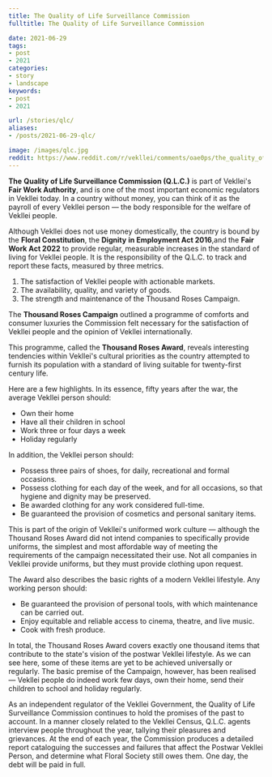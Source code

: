 ```yaml
---
title: The Quality of Life Surveillance Commission
fulltitle: The Quality of Life Surveillance Commission

date: 2021-06-29
tags:
- post
- 2021
categories:
- story
- landscape
keywords:
- post
- 2021

url: /stories/qlc/
aliases:
- /posts/2021-06-29-qlc/

image: /images/qlc.jpg
reddit: https://www.reddit.com/r/vekllei/comments/oae0ps/the_quality_of_life_surveillance_commission/
---
```


**The** **Quality of Life Surveillance Commission (Q.L.C.)** is part of Vekllei's **Fair Work Authority**, and is one of the most important economic regulators in Vekllei today. In a country without money, you can think of it as the payroll of every Vekllei person — the body responsible for the welfare of Vekllei people.

Although Vekllei does not use money domestically, the country is bound by the **Floral Constitution**, the **Dignity** **in Employment Act 2016**,and the **Fair Work Act 2022** to provide regular, measurable increases in the standard of living for Vekllei people. It is the responsibility of the Q.L.C. to track and report these facts, measured by three metrics.

1. The satisfaction of Vekllei people with actionable markets.
2. The availability, quality, and variety of goods.
3. The strength and maintenance of the Thousand Roses Campaign.

The **Thousand Roses Campaign** outlined a programme of comforts and consumer luxuries the Commission felt necessary for the satisfaction of Vekllei people and the opinion of Vekllei internationally.

This programme, called the **Thousand Roses Award**, reveals interesting tendencies within Vekllei's cultural priorities as the country attempted to furnish its population with a standard of living suitable for twenty-first century life.

Here are a few highlights. In its essence, fifty years after the war, the average Vekllei person should:

* Own their home
* Have all their children in school
* Work three or four days a week
* Holiday regularly

In addition, the Vekllei person should:

* Possess three pairs of shoes, for daily, recreational and formal occasions.
* Possess clothing for each day of the week, and for all occasions, so that hygiene and dignity may be preserved.
* Be awarded clothing for any work considered full-time.
* Be guaranteed the provision of cosmetics and personal sanitary items.

This is part of the origin of Vekllei's uniformed work culture — although the Thousand Roses Award did not intend companies to specifically provide uniforms, the simplest and most affordable way of meeting the requirements of the campaign necessitated their use. Not all companies in Vekllei provide uniforms, but they must provide clothing upon request.

The Award also describes the basic rights of a modern Vekllei lifestyle. Any working person should:

* Be guaranteed the provision of personal tools, with which maintenance can be carried out.
* Enjoy equitable and reliable access to cinema, theatre, and live music.
* Cook with fresh produce.

In total, the Thousand Roses Award covers exactly one thousand items that contribute to the state's vision of the postwar Vekllei lifestyle. As we can see here, some of these items are yet to be achieved universally or regularly. The basic premise of the Campaign, however, has been realised — Vekllei people do indeed work few days, own their home, send their children to school and holiday regularly.

As an independent regulator of the Vekllei Government, the Quality of Life Surveillance Commission continues to hold the promises of the past to account. In a manner closely related to the Vekllei Census, Q.L.C. agents interview people throughout the year, tallying their pleasures and grievances. At the end of each year, the Commission produces a detailed report cataloguing the successes and failures that affect the Postwar Vekllei Person, and determine what Floral Society still owes them. One day, the debt will be paid in full.
